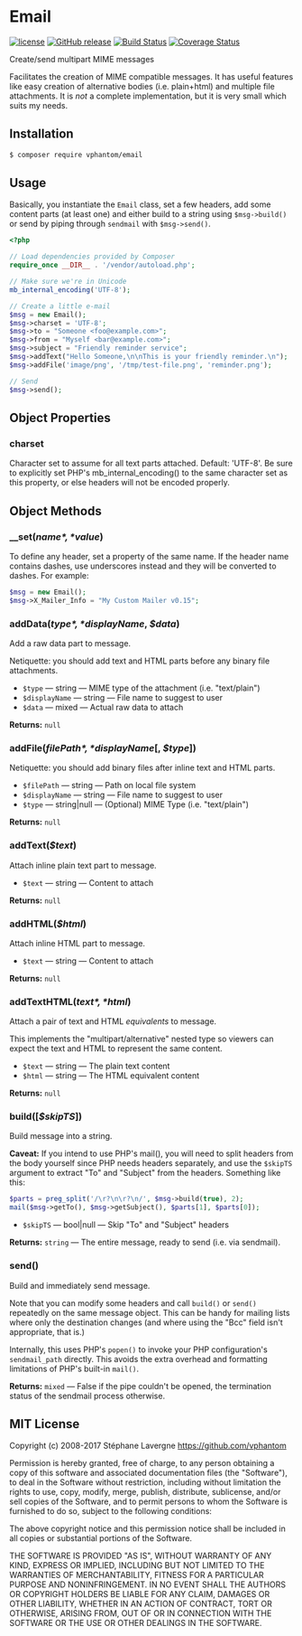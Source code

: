 # Email

[![license](https://img.shields.io/github/license/vphantom/php-email.svg?style=plastic)]() [![GitHub release](https://img.shields.io/github/release/vphantom/php-email.svg?style=plastic)]() [![Build Status](https://travis-ci.org/vphantom/php-email.svg?branch=v1.0.0)](https://travis-ci.org/vphantom/php-email) [![Coverage Status](https://coveralls.io/repos/github/vphantom/php-email/badge.svg?branch=v1.0.0)](https://coveralls.io/github/vphantom/php-email?branch=v1.0.0)

Create/send multipart MIME messages

Facilitates the creation of MIME compatible messages. It has useful features like easy creation of alternative bodies (i.e. plain+html) and multiple file attachments. It is _not_ a complete implementation, but it is very small which suits my needs.


## Installation

```sh
$ composer require vphantom/email
```


## Usage

Basically, you instantiate the `Email` class, set a few headers, add some content parts (at least one) and either build to a string using `$msg->build()` or send by piping through `sendmail` with `$msg->send()`.


```php
<?php

// Load dependencies provided by Composer
require_once __DIR__ . '/vendor/autoload.php';

// Make sure we're in Unicode
mb_internal_encoding('UTF-8');

// Create a little e-mail
$msg = new Email();
$msg->charset = 'UTF-8';
$msg->to = "Someone <foo@example.com>";
$msg->from = "Myself <bar@example.com>";
$msg->subject = "Friendly reminder service";
$msg->addText("Hello Someone,\n\nThis is your friendly reminder.\n");
$msg->addFile('image/png', '/tmp/test-file.png', 'reminder.png');

// Send
$msg->send();
```

## Object Properties

### charset

Character set to assume for all text parts attached. Default: 'UTF-8'.  Be sure to explicitly set PHP's mb_internal_encoding() to the same character set as this property, or else headers will not be encoded properly.

## Object Methods

### __set(*$name*, *$value*)

To define any header, set a property of the same name.  If the header name contains dashes, use underscores instead and they will be converted to dashes.  For example:

```php
$msg = new Email();
$msg->X_Mailer_Info = "My Custom Mailer v0.15";
```

### addData(*$type*, *$displayName*, *$data*)

Add a raw data part to message.

Netiquette: you should add text and HTML parts before any binary file attachments.

* `$type` — string — MIME type of the attachment (i.e. "text/plain")
* `$displayName` — string — File name to suggest to user
* `$data` — mixed — Actual raw data to attach

**Returns:** `null`

### addFile(*$filePath*, *$displayName*[, *$type*])

Netiquette: you should add binary files after inline text and HTML parts.

* `$filePath` — string — Path on local file system
* `$displayName` — string — File name to suggest to user
* `$type` — string|null — (Optional) MIME Type (i.e. "text/plain")

**Returns:** `null`

### addText(*$text*)

Attach inline plain text part to message.

* `$text` — string — Content to attach

**Returns:** `null`

### addHTML(*$html*)

Attach inline HTML part to message.

* `$text` — string — Content to attach

**Returns:** `null`

### addTextHTML(*$text*, *$html*)

Attach a pair of text and HTML _equivalents_ to message.

This implements the "multipart/alternative" nested type so viewers can expect the text and HTML to represent the same content.

* `$text` — string — The plain text content
* `$html` — string — The HTML equivalent content

**Returns:** `null`

### build([*$skipTS*])

Build message into a string.

**Caveat:** If you intend to use PHP's mail(), you will need to split headers from the body yourself since PHP needs headers separately, and use the `$skipTS` argument to extract "To" and "Subject" from the headers.  Something like this:

```php
$parts = preg_split('/\r?\n\r?\n/', $msg->build(true), 2);
mail($msg->getTo(), $msg->getSubject(), $parts[1], $parts[0]);
```

* `$skipTS` — bool|null — Skip "To" and "Subject" headers

**Returns:** `string` — The entire message, ready to send (i.e. via sendmail).

### send()

Build and immediately send message.

Note that you can modify some headers and call `build()` or `send()` repeatedly on the same message object.  This can be handy for mailing lists where only the destination changes (and where using the "Bcc" field isn't appropriate, that is.)

Internally, this uses PHP's `popen()` to invoke your PHP configuration's `sendmail_path` directly. This avoids the extra overhead and formatting limitations of PHP's built-in `mail()`.

**Returns:** `mixed` — False if the pipe couldn't be opened, the termination status of the sendmail process otherwise.


## MIT License

Copyright (c) 2008-2017 Stéphane Lavergne https://github.com/vphantom

Permission is hereby granted, free of charge, to any person obtaining a copy of this software and associated documentation files (the "Software"), to deal in the Software without restriction, including without limitation the rights to use, copy, modify, merge, publish, distribute, sublicense, and/or sell copies of the Software, and to permit persons to whom the Software is furnished to do so, subject to the following conditions:

The above copyright notice and this permission notice shall be included in all copies or substantial portions of the Software.

THE SOFTWARE IS PROVIDED "AS IS", WITHOUT WARRANTY OF ANY KIND, EXPRESS OR IMPLIED, INCLUDING BUT NOT LIMITED TO THE WARRANTIES OF MERCHANTABILITY, FITNESS FOR A PARTICULAR PURPOSE AND NONINFRINGEMENT. IN NO EVENT SHALL THE AUTHORS OR COPYRIGHT HOLDERS BE LIABLE FOR ANY CLAIM, DAMAGES OR OTHER LIABILITY, WHETHER IN AN ACTION OF CONTRACT, TORT OR OTHERWISE, ARISING FROM, OUT OF OR IN CONNECTION WITH THE SOFTWARE OR THE USE OR OTHER DEALINGS IN THE SOFTWARE.
